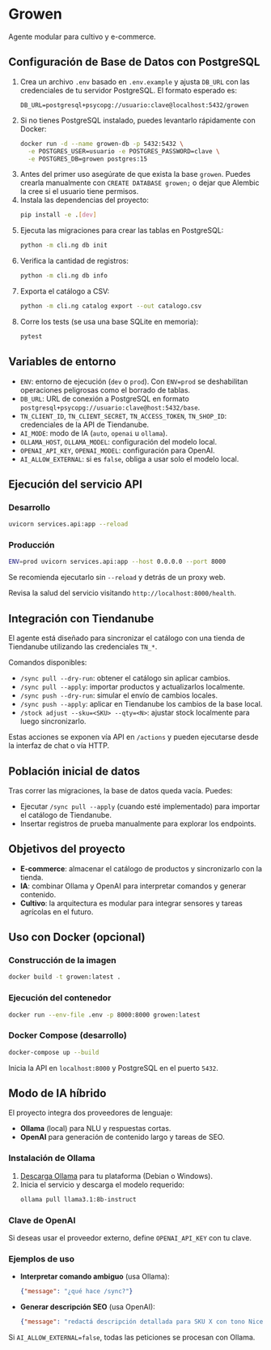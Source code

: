# Growen

Agente modular para cultivo y e-commerce.

## Configuración de Base de Datos con PostgreSQL

1. Crea un archivo `.env` basado en `.env.example` y ajusta `DB_URL` con las credenciales de tu servidor PostgreSQL. El formato esperado es:
   ```env
   DB_URL=postgresql+psycopg://usuario:clave@localhost:5432/growen
   ```
2. Si no tienes PostgreSQL instalado, puedes levantarlo rápidamente con Docker:
   ```bash
   docker run -d --name growen-db -p 5432:5432 \
     -e POSTGRES_USER=usuario -e POSTGRES_PASSWORD=clave \
     -e POSTGRES_DB=growen postgres:15
   ```
3. Antes del primer uso asegúrate de que exista la base `growen`. Puedes crearla manualmente con `CREATE DATABASE growen;` o dejar que Alembic la cree si el usuario tiene permisos.
4. Instala las dependencias del proyecto:
   ```bash
   pip install -e .[dev]
   ```
5. Ejecuta las migraciones para crear las tablas en PostgreSQL:
   ```bash
   python -m cli.ng db init
   ```
6. Verifica la cantidad de registros:
   ```bash
   python -m cli.ng db info
   ```
7. Exporta el catálogo a CSV:
   ```bash
   python -m cli.ng catalog export --out catalogo.csv
   ```
8. Corre los tests (se usa una base SQLite en memoria):
   ```bash
   pytest
   ```

## Variables de entorno

- `ENV`: entorno de ejecución (`dev` o `prod`). Con `ENV=prod` se deshabilitan operaciones peligrosas como el borrado de tablas.
- `DB_URL`: URL de conexión a PostgreSQL en formato `postgresql+psycopg://usuario:clave@host:5432/base`.
- `TN_CLIENT_ID`, `TN_CLIENT_SECRET`, `TN_ACCESS_TOKEN`, `TN_SHOP_ID`: credenciales de la API de Tiendanube.
- `AI_MODE`: modo de IA (`auto`, `openai` u `ollama`).
- `OLLAMA_HOST`, `OLLAMA_MODEL`: configuración del modelo local.
- `OPENAI_API_KEY`, `OPENAI_MODEL`: configuración para OpenAI.
- `AI_ALLOW_EXTERNAL`: si es `false`, obliga a usar solo el modelo local.

## Ejecución del servicio API

### Desarrollo

```bash
uvicorn services.api:app --reload
```

### Producción

```bash
ENV=prod uvicorn services.api:app --host 0.0.0.0 --port 8000
```
Se recomienda ejecutarlo sin `--reload` y detrás de un proxy web.

Revisa la salud del servicio visitando `http://localhost:8000/health`.

## Integración con Tiendanube

El agente está diseñado para sincronizar el catálogo con una tienda de Tiendanube utilizando las credenciales `TN_*`.

Comandos disponibles:

- `/sync pull --dry-run`: obtener el catálogo sin aplicar cambios.
- `/sync pull --apply`: importar productos y actualizarlos localmente.
- `/sync push --dry-run`: simular el envío de cambios locales.
- `/sync push --apply`: aplicar en Tiendanube los cambios de la base local.
- `/stock adjust --sku=<SKU> --qty=<N>`: ajustar stock localmente para luego sincronizarlo.

Estas acciones se exponen vía API en `/actions` y pueden ejecutarse desde la interfaz de chat o vía HTTP.

## Población inicial de datos

Tras correr las migraciones, la base de datos queda vacía. Puedes:

- Ejecutar `/sync pull --apply` (cuando esté implementado) para importar el catálogo de Tiendanube.
- Insertar registros de prueba manualmente para explorar los endpoints.

## Objetivos del proyecto

- **E-commerce**: almacenar el catálogo de productos y sincronizarlo con la tienda.
- **IA**: combinar Ollama y OpenAI para interpretar comandos y generar contenido.
- **Cultivo**: la arquitectura es modular para integrar sensores y tareas agrícolas en el futuro.

## Uso con Docker (opcional)

### Construcción de la imagen

```bash
docker build -t growen:latest .
```

### Ejecución del contenedor

```bash
docker run --env-file .env -p 8000:8000 growen:latest
```

### Docker Compose (desarrollo)

```bash
docker-compose up --build
```
Inicia la API en `localhost:8000` y PostgreSQL en el puerto `5432`.

## Modo de IA híbrido

El proyecto integra dos proveedores de lenguaje:

- **Ollama** (local) para NLU y respuestas cortas.
- **OpenAI** para generación de contenido largo y tareas de SEO.

### Instalación de Ollama

1. [Descarga Ollama](https://ollama.com/download) para tu plataforma (Debian o Windows).
2. Inicia el servicio y descarga el modelo requerido:
   ```bash
   ollama pull llama3.1:8b-instruct
   ```

### Clave de OpenAI

Si deseas usar el proveedor externo, define `OPENAI_API_KEY` con tu clave.

### Ejemplos de uso

- **Interpretar comando ambiguo** (usa Ollama):
  ```json
  {"message": "¿qué hace /sync?"}
  ```
- **Generar descripción SEO** (usa OpenAI):
  ```json
  {"message": "redactá descripción detallada para SKU X con tono Nice Grow"}
  ```

Si `AI_ALLOW_EXTERNAL=false`, todas las peticiones se procesan con Ollama.
